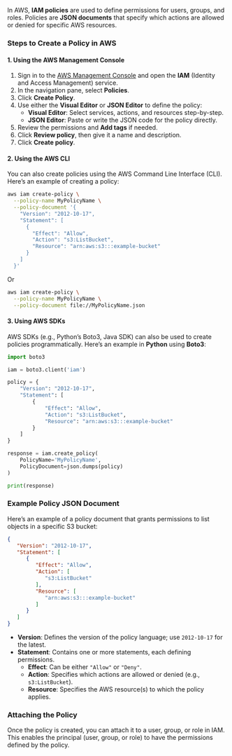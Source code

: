 In AWS, **IAM policies** are used to define permissions for users, groups, and roles. Policies are **JSON documents** that specify which actions are allowed or denied for specific AWS resources.

### Steps to Create a Policy in AWS

#### 1. **Using the AWS Management Console**
   1. Sign in to the [AWS Management Console](https://aws.amazon.com/console/) and open the **IAM** (Identity and Access Management) service.
   2. In the navigation pane, select **Policies**.
   3. Click **Create Policy**.
   4. Use either the **Visual Editor** or **JSON Editor** to define the policy:
      - **Visual Editor**: Select services, actions, and resources step-by-step.
      - **JSON Editor**: Paste or write the JSON code for the policy directly.
   5. Review the permissions and **Add tags** if needed.
   6. Click **Review policy**, then give it a name and description.
   7. Click **Create policy**.

#### 2. **Using the AWS CLI**
   You can also create policies using the AWS Command Line Interface (CLI). Here’s an example of creating a policy:

   ```bash
   aws iam create-policy \
     --policy-name MyPolicyName \
     --policy-document '{
       "Version": "2012-10-17",
       "Statement": [
         {
           "Effect": "Allow",
           "Action": "s3:ListBucket",
           "Resource": "arn:aws:s3:::example-bucket"
         }
       ]
     }'
   ```
  Or
   ```bash
   aws iam create-policy \
     --policy-name MyPolicyName \
     --policy-document file://MyPolicyName.json
   ```

#### 3. **Using AWS SDKs**
   AWS SDKs (e.g., Python’s Boto3, Java SDK) can also be used to create policies programmatically. Here’s an example in **Python** using **Boto3**:

   ```python
   import boto3

   iam = boto3.client('iam')

   policy = {
       "Version": "2012-10-17",
       "Statement": [
           {
               "Effect": "Allow",
               "Action": "s3:ListBucket",
               "Resource": "arn:aws:s3:::example-bucket"
           }
       ]
   }

   response = iam.create_policy(
       PolicyName='MyPolicyName',
       PolicyDocument=json.dumps(policy)
   )

   print(response)
   ```

### Example Policy JSON Document

Here’s an example of a policy document that grants permissions to list objects in a specific S3 bucket:

```json
{
   "Version": "2012-10-17",
   "Statement": [
      {
         "Effect": "Allow",
         "Action": [
            "s3:ListBucket"
         ],
         "Resource": [
            "arn:aws:s3:::example-bucket"
         ]
      }
   ]
}
```

- **Version**: Defines the version of the policy language; use `2012-10-17` for the latest.
- **Statement**: Contains one or more statements, each defining permissions.
  - **Effect**: Can be either `"Allow"` or `"Deny"`.
  - **Action**: Specifies which actions are allowed or denied (e.g., `s3:ListBucket`).
  - **Resource**: Specifies the AWS resource(s) to which the policy applies.

### Attaching the Policy

Once the policy is created, you can attach it to a user, group, or role in IAM. This enables the principal (user, group, or role) to have the permissions defined by the policy.
